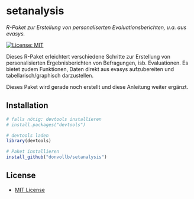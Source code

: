 # setanalysis
*R-Paket zur Erstellung von personaliserten Evaluationsberichten, u.a. aus evasys.*

[![License: MIT](https://img.shields.io/badge/license-MIT-yellow.svg)](LICENSE)

Dieses R-Paket erleichtert verschiedene Schritte zur Erstellung von personalisierten Ergebnisberichten von Befragungen, isb. Evaluationen.
Es bietet zudem Funktionen, Daten direkt aus evasys aufzubereiten und tabellarisch/graphisch darzustellen.

Dieses Paket wird gerade noch erstellt und diese Anleitung weiter ergänzt. 

## Installation

```r
# falls nötig: devtools installieren
# install.packages("devtools")

# devtools laden
library(devtools)

# Paket installieren
install_github("donvollb/setanalysis")
```

## License

- [MIT License](LICENSE)